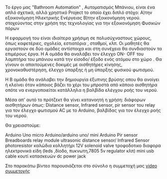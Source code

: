 Το έργο μας "Bathroom Automation"  , Αυτοματισμός Μπάνιου,   είναι ένα απλό σχετικά, αλλά χρηστικό Project το οποίο  έχει διπλό στόχο:
Α)την εξοικονόμηση Ηλεκτρικής Ενέργειας 
Β)την  εξοικονόμηση νερού.
στοχεύοντας στην χρήση της τεχνολογίας για την εξοικονόμηση Φυσικών πόρων

Η εφαρμογή του είναι ιδιαίτερα χρήσιμη σε πολυσύχναστους χώρους, όπως καφετέριες, σχολεία, εστιατόρια , σταθμοί, κλπ.
Οι μαθητές θα εργαστούν  σε δύο ομάδες αντίστοιχα και στη συνέχεια θα συνδιαστούν τα επιμέρους έργα.
Η Α ομάδα θα αναλάβει τον έλεγχο ON- OFF του λαμπτήρα του μπάνιου κατά την είσοδο/ έξοδο ενός ατόμου στο χώρο .
Θα γίνουν οι απαιτούμενες δοκιμές με αισθητήρες κίνησης, χρονοκαθυστέρηση, έλεγχο ύπαρξης ή μη ύπαρξης φυσικού φωτισμού.

Η Β ομάδα θα ανάλαβει την δημιουργία έξυπνης βρύσης οπου θα ανοίγει ή κλείνει όταν κάποιος βάζει το χέρι του μπροστά από κάποιο αισθητήρα οπότε να ενεργοποιείται κατάλληλα η βαλβίδα ελέγχου ροής του νερού. 

Μέσα απ' αυτό το πρότζεκτ θα γίνει κατανοητή η χρήση:
διάφορων αισθητήρων όπως: Distance sensor, Infrared sensor, pir sensor
του relay για τον έλεγχο φωτισμού AC με το Arduino, 
βαλβίδας για τον έλεγχο ροής του νερού.
 
Θα χρειαστούμε: 

Arduino Uno
micro Arduino/arduino uno/ mini Arduino
Pir sensor
Breadboards
relay module
ultrasonic distance sensor/ Infrared Sensor 
photoresistor
καλώδια
κολλητήρι
12V solenoid valve
τροφοδοτικο
διαφορα ηλεκτρονικά είδη (leds ,δίοδο, πυκνωτη,7805 5v regulator  κλπ)
mini usb cable
κουτί κατασκευών
dc power jack


Στο παρακάτω βίντεο παρουσιάζεται στο σύνολο η συμμετοχή μας [video συμμετοχής](https://blogs.sch.gr/1sekzak/files/2023/06/zantetrics_c.mp4)
